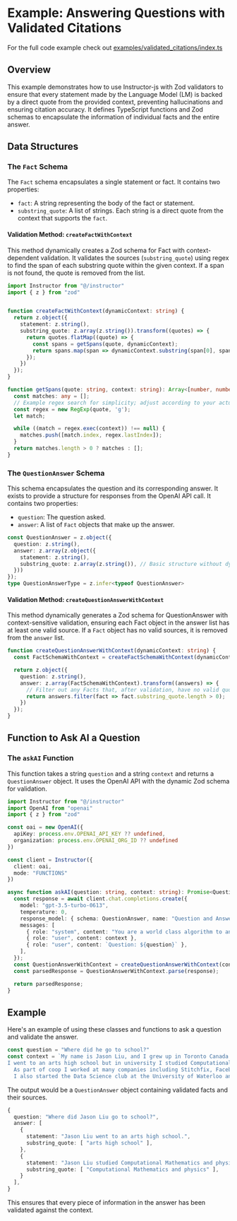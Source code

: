 # Example: Answering Questions with Validated Citations

For the full code example check out [examples/validated_citations/index.ts](https://github.com/instructor-ai/instructor-js/blob/main/examples/validated_citations/index.ts)

## Overview

This example demonstrates how to use Instructor-js with Zod validators to ensure that every statement made by the Language Model (LM) is backed by a direct quote from the provided context, preventing hallucinations and ensuring citation accuracy. It defines TypeScript functions and Zod schemas to encapsulate the information of individual facts and the entire answer.


## Data Structures

### The `Fact` Schema

The `Fact` schema encapsulates a single statement or fact. It contains two properties:

- `fact`: A string representing the body of the fact or statement.
- `substring_quote`: A list of strings. Each string is a direct quote from the context that supports the `fact`.

#### Validation Method: `createFactWithContext`

This method dynamically creates a Zod schema for Fact with context-dependent validation. It validates the sources (`substring_quote`) using regex to find the span of each substring quote within the given context. If a span is not found, the quote is removed from the list.
```ts hl_lines="6 8-13"
import Instructor from "@/instructor"
import { z } from "zod"


function createFactWithContext(dynamicContext: string) {
  return z.object({
    statement: z.string(),
    substring_quote: z.array(z.string()).transform((quotes) => {
      return quotes.flatMap((quote) => {
        const spans = getSpans(quote, dynamicContext);
        return spans.map(span => dynamicContext.substring(span[0], span[1]));
      });
    })
  });
}

function getSpans(quote: string, context: string): Array<[number, number]> {
  const matches: any = [];
  // Example regex search for simplicity; adjust according to your actual implementation
  const regex = new RegExp(quote, 'g');
  let match;

  while ((match = regex.exec(context)) !== null) {
    matches.push([match.index, regex.lastIndex]);
  }
  return matches.length > 0 ? matches : [];
}
```

### The `QuestionAnswer` Schema

This schema encapsulates the question and its corresponding answer. It exists to provide a structure for responses from the OpenAI API call. It contains two properties:

- `question`: The question asked.
- `answer`: A list of `Fact` objects that make up the answer.

```ts hl_lines="5-8"
const QuestionAnswer = z.object({
  question: z.string(),
  answer: z.array(z.object({
    statement: z.string(),
    substring_quote: z.array(z.string()), // Basic structure without dynamic context validation
  }))
});
type QuestionAnswerType = z.infer<typeof QuestionAnswer>
```

#### Validation Method: `createQuestionAnswerWithContext`

This method dynamically generates a Zod schema for QuestionAnswer with context-sensitive validation, ensuring each Fact object in the answer list has at least one valid source. If a `Fact` object has no valid sources, it is removed from the `answer` list.

```ts hl_lines="5-8"
function createQuestionAnswerWithContext(dynamicContext: string) {
  const FactSchemaWithContext = createFactSchemaWithContext(dynamicContext);

  return z.object({
    question: z.string(),
    answer: z.array(FactSchemaWithContext).transform((answers) => {
      // Filter out any Facts that, after validation, have no valid quotes
      return answers.filter(fact => fact.substring_quote.length > 0);
    })
  });
}
```

## Function to Ask AI a Question

### The `askAI` Function

This function takes a string `question` and a string `context` and returns a `QuestionAnswer` object. It uses the OpenAI API with the dynamic Zod schema for validation.


```ts hl_lines="5 6 14"
import Instructor from "@/instructor"
import OpenAI from "openai"
import { z } from "zod"

const oai = new OpenAI({
  apiKey: process.env.OPENAI_API_KEY ?? undefined,
  organization: process.env.OPENAI_ORG_ID ?? undefined
})

const client = Instructor({
  client: oai,
  mode: "FUNCTIONS"
})

async function askAI(question: string, context: string): Promise<QuestionAnswerType> {
  const response = await client.chat.completions.create({
    model: "gpt-3.5-turbo-0613",
    temperature: 0,
    response_model: { schema: QuestionAnswer, name: "Question and Answer" },
    messages: [
      { role: "system", content: "You are a world class algorithm to answer questions with correct and exact citations." },
      { role: "user", content: context },
      { role: "user", content: `Question: ${question}` },
    ],
  });
  const QuestionAnswerWithContext = createQuestionAnswerWithContext(context);
  const parsedResponse = QuestionAnswerWithContext.parse(response);

  return parsedResponse;
}
```

## Example


Here's an example of using these classes and functions to ask a question and validate the answer.

```ts
const question = "Where did he go to school?"
const context = `My name is Jason Liu, and I grew up in Toronto Canada but I was born in China.
I went to an arts high school but in university I studied Computational Mathematics and physics.
  As part of coop I worked at many companies including Stitchfix, Facebook.
  I also started the Data Science club at the University of Waterloo and I was the president of the club for 2 years.`
```

The output would be a `QuestionAnswer` object containing validated facts and their sources.

```ts
{
  question: "Where did Jason Liu go to school?",
  answer: [
    {
      statement: "Jason Liu went to an arts high school.",
      substring_quote: [ "arts high school" ],
    }, 
    {
      statement: "Jason Liu studied Computational Mathematics and physics in university.",
      substring_quote: [ "Computational Mathematics and physics" ],
    }
  ],
}
```

This ensures that every piece of information in the answer has been validated against the context.
